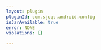 ```yaml
---
layout: plugin
pluginId: com.sjcqs.android.config
isJarAvailable: true
error: NONE
violations: []

---
```

